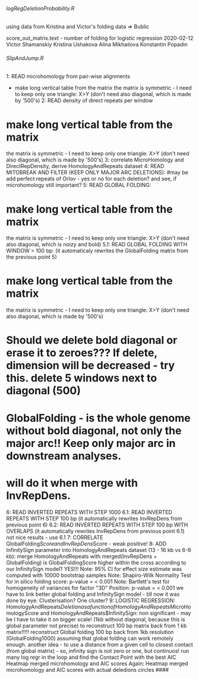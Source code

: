 ###### logRegDeletionProbability.R ######
using data from Kristina and Victor's folding data
=> Bublic

score_out_matrix.text - number of folding for logistic regression
2020-02-12
Victor Shamanskiy
Kristina Ushakova 
Alina Mikhailova
Konstantin Popadin



###### SlipAndJump.R ######
1: READ microhomology from pair-wise alignments
- make long vertical table from the matrix
the matrix is symmetric - I need to keep only one triangle: X>Y (don't need also diagonal, which is made by '500's)
2: READ density of direct repeats per window
# make long vertical table from the matrix
the matrix is symmetric - I need to keep only one triangle: X>Y (don't need also diagonal, which is made by '500's)
3: correlate MicroHomology and  DirectRepDensity, derive HomologyAndRepeats dataset
4: READ MITOBREAK AND FILTER (KEEP ONLY MAJOR ARC DELETIONS):
#may be add perfect repeats of Orlov - yes or no for each deletion? and see, if microhomology still important?
5: READ GLOBAL FOLDING:
# make long vertical table from the matrix
the matrix is symmetric - I need to keep only one triangle: X>Y (don't need also diagonal, which is noizy and bold)
5.1: READ GLOBAL FOLDING WITH WINDOW = 100 bp: (it automaticaly rewrites the GlobalFolding matrix from the previous point 5)
# make long vertical table from the matrix
the matrix is symmetric - I need to keep only one triangle: X>Y (don't need also diagonal, which is made by '500's)
# Should we delete bold diagonal or erase it to zeroes??? If delete, dimension will be decreased - try this. delete 5 windows next to diagonal (500)
# GlobalFolding - is the whole genome without bold diagonal, not only the major arc!! Keep only major arc in downstream analyses.
# will do it when merge with InvRepDens.
6: READ INVERTED REPEATS WITH STEP 1000
6.1: READ INVERTED REPEATS WITH STEP 100 bp (it automatically rewrites InvRepDens from previous point 6)
6.2: READ INVERTED REPEATS WITH STEP 100 bp WITH OVERLAPS (it automatically rewrites InvRepDens from previous point 6.1)
not nice results - use 6.1 
7: CORRELATE GlobalFolding$Score and InvRepDens$Score - weak positive!
8: ADD InfinitySign parameter into HomologyAndRepeats dataset (13 - 16 kb vs 6-9 kb):
merge HomologyAndRepeats with merged(InvRepDens + GlobalFolding)
is GlobalFoldingScore higher within the cross according to our InfinitySign model? YES!!! 
Note: 95% CI for effect size estimate was computed with 10000 bootstrap samples
Note: Shapiro-Wilk Normality Test for in silico folding score: p-value = < 0.001
Note: Bartlett's test for homogeneity of variances for factor "3D" Position: p-value = < 0.001
we have to link better global folding and InfinitySign model - till now it was done by eye. Clusterisation? One cluster? 
9: LOGISTIC REGRESSION: HomologyAndRepeats$Deletion as a function of HomologyAndRepeats$MicroHomologyScore and HomologyAndRepeats$InfinitySign:
non significant - may be I have to take it on bigger scale! (1kb without diagonal, because this is global parameter not precise)
to reconstruct 100 bp matrix back from 1 kb matrix!!!!!
reconstruct Global folding 100 bp back from 1kb resolution (GlobalFolding1000) assuming that global folding can work remotely enough.
another idea - to use a distance from a given cell to closest contact (from global matrix) - so, infinity sign is not zero or one, but continuos!
run many log regr in the loop and find the Contact Point with the best AIC 
Heatmap merged microhomology and AIC scores 
Again: Heatmap merged microhomology and AIC scores with actual deledions circles ####
